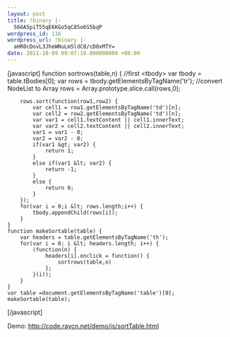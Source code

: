 ```yaml
---
layout: post
title: !binary |-
  566A5piT55qE6KGo5qC85o6S5bqP
wordpress_id: 116
wordpress_url: !binary |-
  aHR0cDovL3JheWNuLm5ldC8/cD0xMTY=
date: 2011-10-09 09:07:19.000000000 +08:00
---
```

[javascript]
	function sortrows(table,n) {
		//first &lt;tbody&gt;
		var tbody = table.tBodies[0];
		var rows = tbody.getElementsByTagName('tr');
		//convert NodeList to Array
		rows = Array.prototype.slice.call(rows,0);
		
		rows.sort(function(row1,row2) {
			var cell1 = row1.getElementsByTagName('td')[n];
			var cell2 = row2.getElementsByTagName('td')[n];
			var var1 = cell1.textContent || cell1.innerText;
			var var2 = cell2.textContent || cell2.innerText;
			var1 = var1 - 0;
			var2 = var2 - 0;
			if(var1 &gt; var2) {
				return 1;
			} 
			else if(var1 &lt; var2) {
				return -1;
			}
			else {
				return 0;
			}
		});
		for(var i = 0;i &lt; rows.length;i++) {
			tbody.appendChild(rows[i]);
		}
	}
	function makeSortable(table) {
		var headers = table.getElementsByTagName('th');
		for(var i = 0; i &lt; headers.length; i++) {
			(function(n) {
				headers[i].onclick = function() {
					sortrows(table,n)
				};
			}(i));
		}
	}
	var table =document.getElementsByTagName('table')[0];
	makeSortable(table);
[/javascript]


Demo:
<a title="简易的表格排序" href="http://code.raycn.net/demo/js/sortTable.html" target="_blank"> http://code.raycn.net/demo/js/sortTable.html</a>
